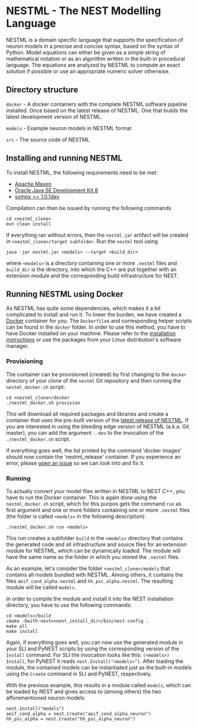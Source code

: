 # NESTML - The NEST Modelling Language

NESTML is a domain specific language that supports the specification of neuron models
in a precise and concise syntax, based on the syntax of Python. Model equations
can either be given as a simple string of mathematical notation or as an algorithm written
in the built-in procedural language. The equations are analyzed by NESTML to compute
an exact solution if possible or use an appropriate numeric solver otherwise.

## Directory structure

`docker` - A docker containers with the complete NESTML software pipeline installed. Once based on the latest release of NESTML. One that builds the latest development version of NESTML.

`models` - Example neuron models in NESTML format

`src` - The source code of NESTML

## Installing and running NESTML

To install NESTML, the following requirements need to be met:
* [Apache Maven](https://maven.apache.org/)
* [Oracle Java SE Development Kit 8](http://www.oracle.com/technetwork/java/javase/downloads/jdk8-downloads-2133151.html)
* [sympy >= 1.0.1dev](https://github.com/sympy/sympy)

Compilation can then be issued by running the following commands
```
cd <nestml_clone>
mvn clean install
```

If everything ran without errors, then the `nestml.jar` artifact will be created in `<nestml_clone>/target subfolder`. Run the `nestml` tool using

```
java -jar nestml.jar <models> --target <build_dir>
```
where `<models>` is a directory containing one or more `.nestml` files and `build_dir` is the directory, into which the C++ are put together with an extension module and the corresponding build infrastructure for NEST.

## Running NESTML using Docker

As NESTML has quite some dependencies, which makes it a bit complicated to install and run it. To lower the burden, we have created a [Docker](https://www.docker.com/) container for you. The `Dockerfile`s and corresponding helper scripts can be found in the `docker` folder. In order to use this method, you have to have Docker installed on your machine. Please refer to the [installation instructions](https://docs.docker.com/engine/installation) or use the packages from your Linux distribution's software manager.

### Provisioning

The container can be provisioned (created) by first changing to the `docker` directory of your clone of the `nestml` Git repository and then running the `nestml_docker.sh` script:

```
cd <nestml_clone>/docker
./nestml_docker.sh provision
```

This will download all required packages and libraries and create a container that uses the pre-built version of the [latest release of NESTML](https://github.com/nest/nestml/releases). If you are interested in using the bleeding edge version of NESTML (a.k.a. Git master), you can add the argument `--dev` to the invocation of the `./nestml_docker.sh` script.

If everything goes well, the list printed by the command 'docker images' should now contain the 'nestml_release' container. If you experience an error, please [open an issue](https://github.com/nest/nestml/issues) so we can look into and fix it.

### Running

To actually convert your model files written in NESTML to NEST C++, you have to run the Docker container. This is again done using the `nestml_docker.sh` script, which for this purpos gets the command `run` as first argument and one or more folders containing one or more `.nestml` files (the folder is called `<models>` in the following description):

```
./nestml_docker.sh run <models>
```

This run creates a subfolder `build` in the `<models>` directory that contains the generated code and all infrastructure and source files for an extension module for NESTML, which can be dynamically loaded. The module will have the same name as the folder in which you stored the `.nestml` files.

As an example, let's consider the folder `<nestml_clone>/models` that contains all models bundled with NESTML. Among others, it contains the files `aeif_cond_alpha.nestml` and `hh_psc_alpha.nestml`. The resulting module will be called `models`.

In order to compile the module and install it into the NEST installation directory, you have to use the following commands:
```
cd <models>/build
cmake -Dwith-nest=<nest_install_dir>/bin/nest-config .
make all
make install
```

Again, if everything goes well, you can now use the generated module in your SLI and PyNEST scripts by using the corresponding version of the `Install` command. For SLI the invocation looks like this: `(<models>) Install`, for PyNEST it reads `nest.Install("<models>")`. After loading the module, the contained models can be instantiated just as the built-in models using the `Create` command in SLI and PyNEST, respectively.

With the previous example, this results in a module called `models`, which can be loaded by NEST and gives access to (among others) the two afforementioned neuron models:

```
nest.Install("models")
aeif_cond_alpha = nest.Create("aeif_cond_alpha_neuron")
hh_psc_alpha = nest.Create("hh_psc_alpha_neuron")
```
